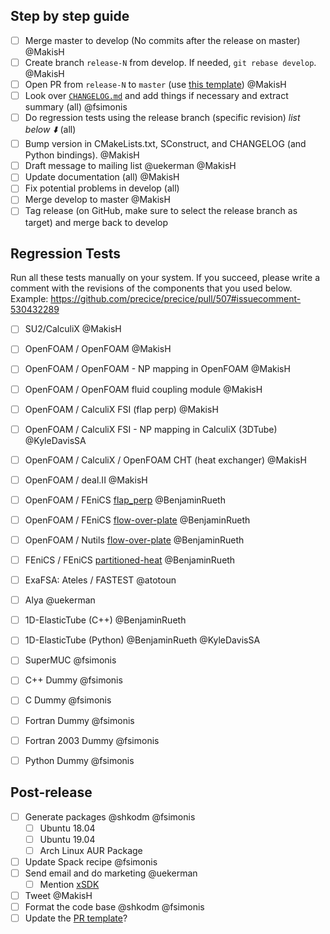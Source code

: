 ## Step by step guide
* [ ] Merge master to develop (No commits after the release on master) @MakisH 
* [ ] Create branch `release-N` from develop. If needed, `git rebase develop`. @MakisH 
* [ ] Open PR from `release-N` to `master` (use [this template](https://github.com/precice/precice/blob/add_PR_template/.github/PULL_REQUEST_TEMPLATE/release_pull_request_template.md)) @MakisH 
* [ ] Look over [`CHANGELOG.md`](https://github.com/precice/precice/blob/develop/CHANGELOG.md) and add things if necessary and extract summary (all) @fsimonis 
* [ ] Do regression tests using the release branch (specific revision) _list below :arrow_down:_ (all)
* [ ] Bump version in CMakeLists.txt, SConstruct, and CHANGELOG (and Python bindings). @MakisH 
* [ ] Draft message to mailing list @uekerman @MakisH 
* [ ] Update documentation (all) @MakisH 
* [ ] Fix potential problems in develop (all)
* [ ] Merge develop to master @MakisH 
* [ ] Tag release (on GitHub, make sure to select the release branch as target) and merge back to develop

## Regression Tests

Run all these tests manually on your system. If you succeed, please write a comment with the revisions of the components that you used below. Example: https://github.com/precice/precice/pull/507#issuecomment-530432289

* [ ] SU2/CalculiX @MakisH 
* [ ] OpenFOAM / OpenFOAM @MakisH 
* [ ] OpenFOAM / OpenFOAM - NP mapping in OpenFOAM @MakisH
* [ ] OpenFOAM / OpenFOAM fluid coupling module @MakisH 
* [ ] OpenFOAM / CalculiX FSI (flap perp) @MakisH
* [ ] OpenFOAM / CalculiX FSI - NP mapping in CalculiX (3DTube) @KyleDavisSA 
* [ ] OpenFOAM / CalculiX / OpenFOAM CHT (heat exchanger) @MakisH
* [ ] OpenFOAM / deal.II @MakisH 
* [ ] OpenFOAM / FEniCS [flap_perp](https://github.com/precice/tutorials/tree/master/FSI/flap_perp/OpenFOAM-FEniCS) @BenjaminRueth 
* [ ] OpenFOAM / FEniCS [flow-over-plate](https://github.com/precice/tutorials/tree/master/CHT/flow-over-plate/buoyantPimpleFoam-fenics) @BenjaminRueth 
* [ ] OpenFOAM / Nutils [flow-over-plate](https://github.com/precice/tutorials/tree/master/CHT/flow-over-plate/buoyantPimpleFoam-nutils) @BenjaminRueth 
* [ ] FEniCS / FEniCS [partitioned-heat](https://github.com/precice/tutorials/tree/master/HT/partitioned-heat/fenics-fenics) @BenjaminRueth 
* [ ] ExaFSA: Ateles / FASTEST @atotoun 
* [ ] Alya @uekerman 
* [ ] 1D-ElasticTube (C++) @BenjaminRueth 
* [ ] 1D-ElasticTube (Python) @BenjaminRueth @KyleDavisSA 
* [ ] SuperMUC @fsimonis 
* [ ] C++ Dummy @fsimonis 
* [ ] C Dummy @fsimonis 
* [ ] Fortran Dummy @fsimonis 
* [ ] Fortran 2003 Dummy @fsimonis 
* [ ] Python Dummy @fsimonis 


## Post-release
* [ ] Generate packages @shkodm @fsimonis 
   * [ ] Ubuntu 18.04
   * [ ] Ubuntu 19.04
   * [ ] Arch Linux AUR Package
* [ ] Update Spack recipe @fsimonis 
* [ ] Send email and do marketing @uekerman 
   * [ ] Mention [xSDK](https://github.com/xsdk-project/xsdk-policy-compatibility/blob/master/precice-policy-compatibility.md)
* [ ] Tweet @MakisH 
* [ ] Format the code base @shkodm @fsimonis 
* [ ] Update the [PR template](https://github.com/precice/precice/blob/add_PR_template/.github/PULL_REQUEST_TEMPLATE/release_pull_request_template.md)?
